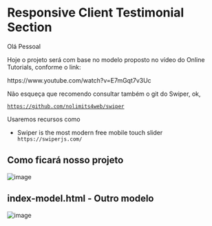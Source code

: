 <h1>Responsive Client Testimonial Section</h1>

<p>Olá Pessoal</p>
<p>Hoje o projeto será com base no modelo proposto no vídeo do Online Tutorials, conforme o link:</p

<code>
  https://www.youtube.com/watch?v=E7mGqt7v3Uc
</code>

<p>Não esqueça que recomendo consultar também o git do Swiper, ok,</p>

<code>https://github.com/nolimits4web/swiper</code>

<p>Usaremos recursos como</p>
<ul>
  <li>Swiper is the most modern free mobile touch slider</li>
  <code>https://swiperjs.com/</code>
</ul>

<h2>Como ficará nosso projeto</h2>

![image](https://user-images.githubusercontent.com/72364037/106840550-2609fa80-667f-11eb-9cea-7a76703b6bdd.png)

<h2>index-model.html - Outro modelo</h2>

![image](https://user-images.githubusercontent.com/72364037/106840942-e859a180-667f-11eb-94b9-3203235db8b2.png)
